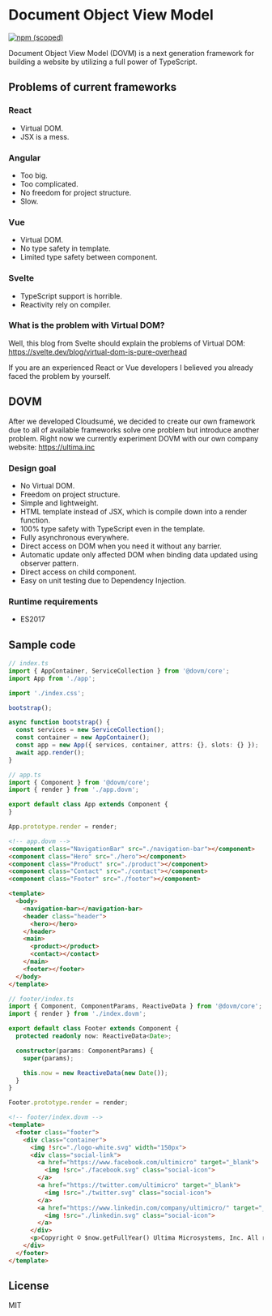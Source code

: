 # Document Object View Model
[![npm (scoped)](https://img.shields.io/npm/v/@dovm/core)](https://www.npmjs.com/package/@dovm/core)

Document Object View Model (DOVM) is a next generation framework for building a website by utilizing a full power of TypeScript.

## Problems of current frameworks

### React

- Virtual DOM.
- JSX is a mess.

### Angular

- Too big.
- Too complicated.
- No freedom for project structure.
- Slow.

### Vue

- Virtual DOM.
- No type safety in template.
- Limited type safety between component.

### Svelte

- TypeScript support is horrible.
- Reactivity rely on compiler.

### What is the problem with Virtual DOM?

Well, this blog from Svelte should explain the problems of Virtual DOM: https://svelte.dev/blog/virtual-dom-is-pure-overhead

If you are an experienced React or Vue developers I believed you already faced the problem by yourself.

## DOVM

After we developed Cloudsumé, we decided to create our own framework due to all of available frameworks solve one problem but introduce another problem. Right now we currently experiment DOVM with our own company website: https://ultima.inc

### Design goal

- No Virtual DOM.
- Freedom on project structure.
- Simple and lightweight.
- HTML template instead of JSX, which is compile down into a render function.
- 100% type safety with TypeScript even in the template.
- Fully asynchronous everywhere.
- Direct access on DOM when you need it without any barrier.
- Automatic update only affected DOM when binding data updated using observer pattern.
- Direct access on child component.
- Easy on unit testing due to Dependency Injection.

### Runtime requirements

- ES2017

## Sample code

```ts
// index.ts
import { AppContainer, ServiceCollection } from '@dovm/core';
import App from './app';

import './index.css';

bootstrap();

async function bootstrap() {
  const services = new ServiceCollection();
  const container = new AppContainer();
  const app = new App({ services, container, attrs: {}, slots: {} });
  await app.render();
}
```

```ts
// app.ts
import { Component } from '@dovm/core';
import { render } from './app.dovm';

export default class App extends Component {
}

App.prototype.render = render;
```

```html
<!-- app.dovm -->
<component class="NavigationBar" src="./navigation-bar"></component>
<component class="Hero" src="./hero"></component>
<component class="Product" src="./product"></component>
<component class="Contact" src="./contact"></component>
<component class="Footer" src="./footer"></component>

<template>
  <body>
    <navigation-bar></navigation-bar>
    <header class="header">
      <hero></hero>
    </header>
    <main>
      <product></product>
      <contact></contact>
    </main>
    <footer></footer>
  </body>
</template>
```

```ts
// footer/index.ts
import { Component, ComponentParams, ReactiveData } from '@dovm/core';
import { render } from './index.dovm';

export default class Footer extends Component {
  protected readonly now: ReactiveData<Date>;

  constructor(params: ComponentParams) {
    super(params);

    this.now = new ReactiveData(new Date());
  }
}

Footer.prototype.render = render;
```

```html
<!-- footer/index.dovm -->
<template>
  <footer class="footer">
    <div class="container">
      <img !src="./logo-white.svg" width="150px">
      <div class="social-link">
        <a href="https://www.facebook.com/ultimicro" target="_blank">
          <img !src="./facebook.svg" class="social-icon">
        </a>
        <a href="https://twitter.com/ultimicro" target="_blank">
          <img !src="./twitter.svg" class="social-icon">
        </a>
        <a href="https://www.linkedin.com/company/ultimicro/" target="_blank">
          <img !src="./linkedin.svg" class="social-icon">
        </a>
      </div>
      <p>Copyright © $now.getFullYear() Ultima Microsystems, Inc. All rights reserved.</p>
    </div>
  </footer>
</template>
```

## License

MIT
